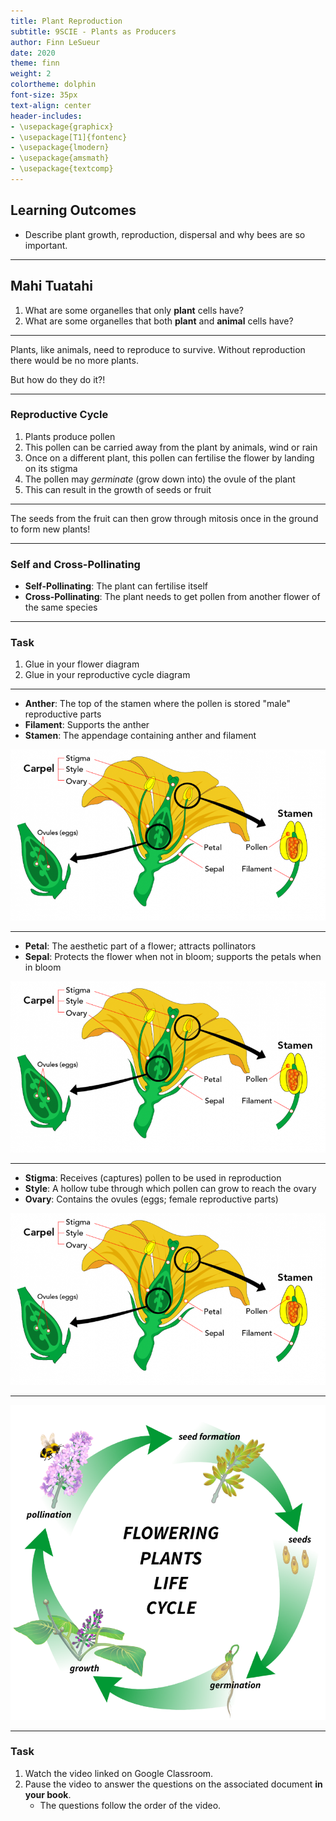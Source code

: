 ```yaml
---
title: Plant Reproduction
subtitle: 9SCIE - Plants as Producers
author: Finn LeSueur
date: 2020
theme: finn
weight: 2
colortheme: dolphin
font-size: 35px
text-align: center
header-includes:
- \usepackage{graphicx}
- \usepackage[T1]{fontenc}
- \usepackage{lmodern}
- \usepackage{amsmath}
- \usepackage{textcomp}
---
```


## Learning Outcomes

- Describe plant growth, reproduction, dispersal and why bees are so important.

---

## Mahi Tuatahi

1. What are some organelles that only __plant__ cells have?
2. What are some organelles that both __plant__ and __animal__ cells have?

---

Plants, like animals, need to reproduce to survive. Without reproduction there would be no more plants.

But how do they do it?!

---

### Reproductive Cycle

1. Plants produce pollen
2. This pollen can be carried away from the plant by animals, wind or rain
3. Once on a different plant, this pollen can fertilise the flower by landing on its stigma
4. The pollen may _germinate_ (grow down into) the ovule of the plant
5. This can result in the growth of seeds or fruit

---

The seeds from the fruit can then grow through mitosis once in the ground to form new plants!

---

### Self and Cross-Pollinating

- __Self-Pollinating__: The plant can fertilise itself
- __Cross-Pollinating__: The plant needs to get pollen from another flower of the same species

---

### Task

1. Glue in your flower diagram
2. Glue in your reproductive cycle diagram

---

- __Anther__: The top of the stamen where the pollen is stored "male" reproductive parts
- __Filament__: Supports the anther
- __Stamen__: The appendage containing anther and filament

![](../assets/flower-diagram.png)

---

- __Petal__: The aesthetic part of a flower; attracts pollinators
- __Sepal__: Protects the flower when not in bloom; supports the petals when in bloom

![](../assets/flower-diagram.png)

---

- __Stigma__: Receives (captures) pollen to be used in reproduction
- __Style__: A hollow tube through which pollen can grow to reach the ovary
- __Ovary__: Contains the ovules (eggs; female reproductive parts)

![](../assets/flower-diagram.png)

---

![](../assets/flower-reproductive-cycle.png)

---

### Task

1. Watch the video linked on Google Classroom.
2. Pause the video to answer the questions on the associated document __in your book__.
	- The questions follow the order of the video.
